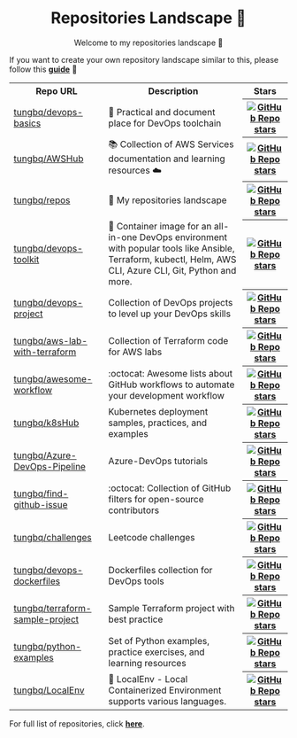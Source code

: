 <h1 align="center">Repositories Landscape 💎</h1>
<p align="center">Welcome to my repositories landscape 👋</p>

If you want to create your own repository landscape similar to this, please follow this [**guide**](./create-repo-landscape.md) 📖

<table>
    <tr>
        <th>Repo URL</th>
        <th>Description</th>
        <th>Stars</th>
    </tr>
    <tr>
        <td><a href="https://github.com/tungbq/devops-basics">tungbq/devops-basics</a></td>
        <td>🚀 Practical and document place for DevOps toolchain</td>
        <th><a href="https://github.com/tungbq/devops-basics/stargazers"><img alt="GitHub Repo stars" src="https://img.shields.io/github/stars/tungbq/devops-basics?style=social"/></a></th>
    </tr>
    <tr>
        <td><a href="https://github.com/tungbq/AWSHub">tungbq/AWSHub</a></td>
        <td>📚 Collection of AWS Services documentation and learning resources ☁️</td>
        <th><a href="https://github.com/tungbq/AWSHub/stargazers"><img alt="GitHub Repo stars" src="https://img.shields.io/github/stars/tungbq/AWSHub?style=social"/></a></th>
    </tr>
    <tr>
        <td><a href="https://github.com/tungbq/repos">tungbq/repos</a></td>
        <td>🚀 My repositories landscape</td>
        <th><a href="https://github.com/tungbq/repos/stargazers"><img alt="GitHub Repo stars" src="https://img.shields.io/github/stars/tungbq/repos?style=social"/></a></th>
    </tr>
    <tr>
        <td><a href="https://github.com/tungbq/devops-toolkit">tungbq/devops-toolkit</a></td>
        <td>🐳 Container image for an all-in-one DevOps environment with popular tools like Ansible, Terraform, kubectl, Helm, AWS CLI, Azure CLI, Git, Python and more.</td>
        <th><a href="https://github.com/tungbq/devops-toolkit/stargazers"><img alt="GitHub Repo stars" src="https://img.shields.io/github/stars/tungbq/devops-toolkit?style=social"/></a></th>
    </tr>
    <tr>
        <td><a href="https://github.com/tungbq/devops-project">tungbq/devops-project</a></td>
        <td>Collection of DevOps projects to level up your DevOps skills</td>
        <th><a href="https://github.com/tungbq/devops-project/stargazers"><img alt="GitHub Repo stars" src="https://img.shields.io/github/stars/tungbq/devops-project?style=social"/></a></th>
    </tr>
    <tr>
        <td><a href="https://github.com/tungbq/aws-lab-with-terraform">tungbq/aws-lab-with-terraform</a></td>
        <td>Collection of Terraform code for AWS labs</td>
        <th><a href="https://github.com/tungbq/aws-lab-with-terraform/stargazers"><img alt="GitHub Repo stars" src="https://img.shields.io/github/stars/tungbq/aws-lab-with-terraform?style=social"/></a></th>
    </tr>
    <tr>
        <td><a href="https://github.com/tungbq/awesome-workflow">tungbq/awesome-workflow</a></td>
        <td>:octocat: Awesome lists about GitHub workflows to automate your development workflow</td>
        <th><a href="https://github.com/tungbq/awesome-workflow/stargazers"><img alt="GitHub Repo stars" src="https://img.shields.io/github/stars/tungbq/awesome-workflow?style=social"/></a></th>
    </tr>
    <tr>
        <td><a href="https://github.com/tungbq/k8sHub">tungbq/k8sHub</a></td>
        <td>Kubernetes deployment samples, practices, and examples</td>
        <th><a href="https://github.com/tungbq/k8sHub/stargazers"><img alt="GitHub Repo stars" src="https://img.shields.io/github/stars/tungbq/k8sHub?style=social"/></a></th>
    </tr>
    <tr>
        <td><a href="https://github.com/tungbq/Azure-DevOps-Pipeline">tungbq/Azure-DevOps-Pipeline</a></td>
        <td>Azure-DevOps tutorials</td>
        <th><a href="https://github.com/tungbq/Azure-DevOps-Pipeline/stargazers"><img alt="GitHub Repo stars" src="https://img.shields.io/github/stars/tungbq/Azure-DevOps-Pipeline?style=social"/></a></th>
    </tr>
    <tr>
        <td><a href="https://github.com/tungbq/find-github-issue">tungbq/find-github-issue</a></td>
        <td>:octocat: Collection of GitHub filters for open-source contributors</td>
        <th><a href="https://github.com/tungbq/find-github-issue/stargazers"><img alt="GitHub Repo stars" src="https://img.shields.io/github/stars/tungbq/find-github-issue?style=social"/></a></th>
    </tr>
    <tr>
        <td><a href="https://github.com/tungbq/challenges">tungbq/challenges</a></td>
        <td>Leetcode challenges</td>
        <th><a href="https://github.com/tungbq/challenges/stargazers"><img alt="GitHub Repo stars" src="https://img.shields.io/github/stars/tungbq/challenges?style=social"/></a></th>
    </tr>
    <tr>
        <td><a href="https://github.com/tungbq/devops-dockerfiles">tungbq/devops-dockerfiles</a></td>
        <td>Dockerfiles collection for DevOps tools</td>
        <th><a href="https://github.com/tungbq/devops-dockerfiles/stargazers"><img alt="GitHub Repo stars" src="https://img.shields.io/github/stars/tungbq/devops-dockerfiles?style=social"/></a></th>
    </tr>
    <tr>
        <td><a href="https://github.com/tungbq/terraform-sample-project">tungbq/terraform-sample-project</a></td>
        <td>Sample Terraform project with best practice</td>
        <th><a href="https://github.com/tungbq/terraform-sample-project/stargazers"><img alt="GitHub Repo stars" src="https://img.shields.io/github/stars/tungbq/terraform-sample-project?style=social"/></a></th>
    </tr>
    <tr>
        <td><a href="https://github.com/tungbq/python-examples">tungbq/python-examples</a></td>
        <td>Set of Python examples, practice exercises, and learning resources</td>
        <th><a href="https://github.com/tungbq/python-examples/stargazers"><img alt="GitHub Repo stars" src="https://img.shields.io/github/stars/tungbq/python-examples?style=social"/></a></th>
    </tr>
    <tr>
        <td><a href="https://github.com/tungbq/LocalEnv">tungbq/LocalEnv</a></td>
        <td>🐳 LocalEnv - Local Containerized Environment supports various languages.</td>
        <th><a href="https://github.com/tungbq/LocalEnv/stargazers"><img alt="GitHub Repo stars" src="https://img.shields.io/github/stars/tungbq/LocalEnv?style=social"/></a></th>
    </tr>
</table>

For full list of repositories, click [**here**](https://github.com/tungbq?tab=repositories&q=&type=&language=&sort=stargazers).
